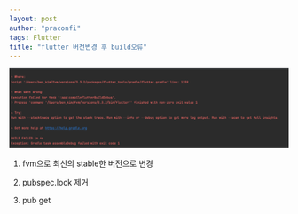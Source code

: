 ```yaml
---
layout: post
author: "praconfi"
tags: Flutter
title: "flutter 버전변경 후 build오류"
---
```


![buildError](./imgs/compileFlutterBuildDebug.png)

1. fvm으로 최신의 stable한 버전으로 변경

2. pubspec.lock 제거

3. pub get